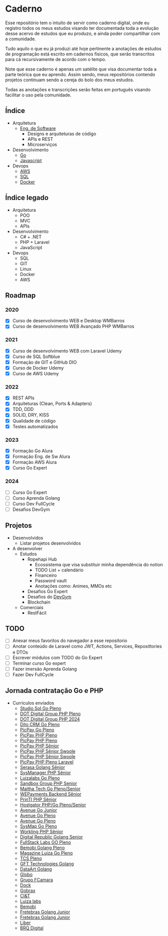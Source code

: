 # **Caderno**
Esse repositório tem o intuito de servir como caderno digital, onde eu registro todos os meus estudos visando ter documentada toda a evolução desse acervo de estudos que eu produzo, e ainda poder compartilhar com a comunidade.

Tudo aquilo o que eu já produzi até hoje pertinente a anotações de estudos de programação está escrito em cadernos físicos, que serão transcritos para cá recursivamente de acordo com o tempo.

Note que esse caderno é apenas um satélite que visa documentar toda a parte teórica que eu aprendo. Assim sendo, meus repositórios contendo projetos continuam sendo a cereja do bolo dos meus estudos.

Todas as anotações e transcrições serão feitas em português visando facilitar o uso pela comunidade.

## **Índice**
- Arquitetura
    - [Eng. de Software](https://github.com/ropehapi/caderno/tree/main/Arquitetura/Eng.%20de%20Software)
        - Designs e arquiteturas de código
        - APIs e REST
        - Microserviços
- Desenvolvimento
    - [Go](https://github.com/ropehapi/caderno/tree/main/Linguagens/Go)
    - [Javascript](https://github.com/ropehapi/caderno/tree/main/Linguagens/Javascript)
- Devops
    - [AWS](https://github.com/ropehapi/caderno/tree/main/Devops/AWS)
    - [SQL](https://github.com/ropehapi/caderno/tree/main/Devops/Database/SQL/)
    - [Docker](https://github.com/ropehapi/caderno/tree/main/Devops/Docker)

## **Índice legado**
- Arquitetura
    - POO
    - MVC
    - APIs
- Desenvolvimento
    - C# + .NET
    - PHP + Laravel
    - JavaScript
- Devops
    - SQL
    - GIT
    - Linux
    - Docker
    - AWS

## **Roadmap**
### **2020**
- [x] Curso de desenvolvimento WEB e Desktop WMBarros
- [x] Curso de desenvolvimento WEB Avançado PHP WMBarros
### **2021**
- [x] Curso de desenvolvimento WEB com Laravel Udemy
- [x] Curso de SQL  Softblue
- [x] Formação de GIT e GitHub DIO
- [x] Curso de Docker Udemy
- [x] Curso de AWS Udemy
### **2022**
- [x] REST APIs
- [x] Arquiteturas (Clean, Ports & Adapters)
- [x] TDD, DDD
- [x] SOLID, DRY, KISS
- [x] Qualidade de código
- [x] Testes automatizados
### **2023**
- [x] Formação Go Alura
- [x] Formação Eng. de Sw Alura 
- [x] Formação AWS Alura
- [x] Curso Go Expert
### **2024**
- [ ] Curso Go Expert
- [ ] Curso Aprenda Golang
- [ ] Curso Dev FullCycle
- [ ] Desafios DevGym

## **Projetos**
- Desenvolvidos
    - Listar projetos desenvolvidos
- A desenvolver
    - Estudos
        - Ropehapi Hub
            - Ecossistema que visa substituir minha dependência do notion
            - TODO List + calendário
            - Financeiro
            - Password vault
            - Anotações como: Animes, MMOs etc
        - Desafios Go Expert
        - Desafios do [DevGym](https://app.devgym.com.br/challenges)
        - Blockchain
    - Comerciais
        - RestFácil

## **TODO**
- [ ] Anexar meus favoritos do navegador a esse repositorio
- [ ] Anotar conteúdo de Laravel como JWT, Actions, Services, Reposittories e DTOs
- [ ] Escrever módulos com TODO do Go Expert
- [ ] Terminar curso Go expert
- [ ] Fazer imersão Aprenda Golang
- [ ] Fazer Dev FullCycle

## **Jornada contratação Go e PHP**
- Curriculos enviados
    - [Studio Sol Go Pleno](https://www.linkedin.com/jobs/view/3636382087/)
    - [DOT Digital Group PHP Pleno](https://www.linkedin.com/jobs/view/3745692345/)
    - [DOT Digital Group PHP 2024](https://www.linkedin.com/jobs/view/3921151463/) 
    - [Dito CRM Go Pleno](https://www.linkedin.com/jobs/view/3775807043/)
    - [PicPay Go Pleno](https://www.linkedin.com/jobs/view/3704341215/)
    - [PicPay PHP Pleno](https://www.linkedin.com/jobs/view/3751748232/)
    - [PicPay PHP Pleno](https://www.linkedin.com/jobs/view/3777114176/)
    - [PicPay PHP Sênior](https://www.linkedin.com/jobs/view/3669220450/)
    - [PicPay PHP Sênior Swoole](https://picpay.com/oportunidades-de-emprego-e-carreiras/central-de-vagas/4360671005)
    - [PicPay PHP Sênior Swoole](https://picpay.com/oportunidades-de-emprego-e-carreiras/central-de-vagas/4359390005)
    - [PicPay PHP Pleno Laravel](https://picpay.com/oportunidades-de-emprego-e-carreiras/central-de-vagas/4361681005)
    - [Serasa Golang Sênior](https://www.linkedin.com/jobs/view/3824130048/)
    - [SysManager PHP Sênior](https://www.linkedin.com/jobs/view/3836229081/)
    - [Luizalabs Go Pleno](https://www.linkedin.com/jobs/view/3817682514/)
    - [Sandbox Group PHP Senior](https://www.linkedin.com/jobs/view/3817017858/)
    - [Maitha Tech Go Pleno/Senior](https://www.linkedin.com/jobs/view/3823858294/)
    - [WEPayments Backend Sênior](https://www.linkedin.com/jobs/view/3832489948/)
    - [PrinTI PHP Sênior](https://www.linkedin.com/jobs/view/3836434456/)
    - [Hostgator PHP/Go Pleno/Senior](https://www.linkedin.com/jobs/view/3768272559/)
    - [Avenue Go Junior](https://www.linkedin.com/jobs/view/3737701589/)
    - [Avenue Go Pleno](https://www.linkedin.com/jobs/view/3736976949/)
    - [Avenue Go Pleno](https://www.linkedin.com/jobs/view/3837888470/)
    - [SysMap Go Pleno](https://www.linkedin.com/jobs/view/3839378081/)
    - [Workling PHP Sênior](https://www.linkedin.com/jobs/view/3831803396/)
    - [Digital Republic Golang Senior](https://www.linkedin.com/jobs/view/3777311148/)
    - [FullStack Labs GO Pleno](https://www.linkedin.com/jobs/view/3755911004/)
    - [Bemobi Golang Pleno](https://www.linkedin.com/jobs/view/3843565681/)
    - [Magazine Luiza Go Pleno](https://www.linkedin.com/jobs/view/3909168756/)
    - [TCS Pleno](https://www.linkedin.com/jobs/view/3886959086/)
    - [GFT Technologies Golang](https://www.linkedin.com/jobs/view/3909198224/)
    - [DataArt Golang](https://www.linkedin.com/jobs/view/3916827297/)
    - [Globo](https://www.linkedin.com/jobs/view/3321432738/)
    - [Grupo FCamara](https://www.linkedin.com/jobs/view/3689161767/)
    - [Dock](https://www.linkedin.com/jobs/view/3684702841/)
    - [Gobrax](https://www.linkedin.com/jobs/view/3678512029/)
    - [CI&T](https://www.linkedin.com/jobs/view/3689931751/)
    - [Luiza labs](https://www.linkedin.com/jobs/view/3698326787/)
    - [Bemobi](https://www.linkedin.com/jobs/view/3711875924/)
    - [Fretebras Golang Junior](https://www.linkedin.com/jobs/view/3765350726/)
    - [Fretebras Golang Junior](https://www.linkedin.com/jobs/view/3809910888/)
    - [Liber](https://www.linkedin.com/jobs/view/3736499903/)
    - [BRQ Digital](https://www.linkedin.com/jobs/view/3763531091/)
